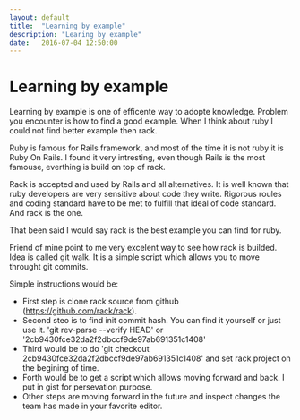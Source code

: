 ```yaml
---
layout: default
title:  "Learning by example"
description: "Learing by example"
date:   2016-07-04 12:50:00
---
```


# Learning by example

Learning by example is one of efficente way to adopte knowledge. Problem you encounter is how to find a good example. When I think about ruby I could not find better example then rack.

Ruby is famous for Rails framework, and most of the time it is not ruby it is Ruby On Rails. I found it very intresting, even though Rails is the most famouse, everthing is build on top of rack. 

Rack is accepted and used by Rails and all alternatives. It is well known that ruby developers are very sensitive about code they write. Rigorous roules and coding standard have to be met to fulfill that ideal of code standard. And rack is the one.

That been said I would say rack is the best example you can find for ruby.

Friend of mine point to me very excelent way to see how rack is builded. Idea is called git walk. It is a simple script which allows you to move throught git commits.

Simple instructions would be:
- First step is clone rack source from github (https://github.com/rack/rack).
- Second steo is to find init commit hash. You can find it yourself or just use it. 'git rev-parse --verify HEAD' or '2cb9430fce32da2f2dbccf9de97ab691351c1408'
- Third would be to do 'git checkout 2cb9430fce32da2f2dbccf9de97ab691351c1408' and set rack project on the begining of time.
- Forth would be to get a script which allows moving forward and back. I put in gist for persevation purpose.
- Other steps are moving forward in the future and inspect changes the team has made in your favorite editor. 

<script src="https://gist.github.com/denza/376400382d334d41e20cb71ffdc3ab3d.js"></script>
